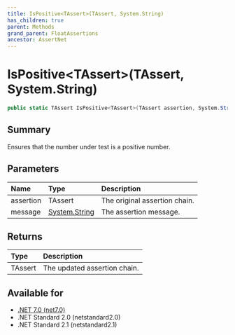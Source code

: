 ```yaml
---
title: IsPositive<TAssert>(TAssert, System.String)
has_children: true
parent: Methods
grand_parent: FloatAssertions
ancestor: AssertNet
---
```

# IsPositive&lt;TAssert&gt;(TAssert, System.String)

```csharp
public static TAssert IsPositive<TAssert>(TAssert assertion, System.String message);
```

## Summary
Ensures that the number under test is a positive number.

## Parameters
| Name      | Type                                                                        | Description                   |
|:----------|:----------------------------------------------------------------------------|:------------------------------|
| assertion | TAssert                                                                     | The original assertion chain. |
| message   | [System.String](https://learn.microsoft.com/en-us/dotnet/api/system.string) | The assertion message.        |


## Returns
| Type    | Description                  |
|:--------|:-----------------------------|
| TAssert | The updated assertion chain. |

## Available for
- [.NET 7.0 (net7.0)](https://versionsof.net/core/7.0/)
- .NET Standard 2.0 (netstandard2.0)
- .NET Standard 2.1 (netstandard2.1)

